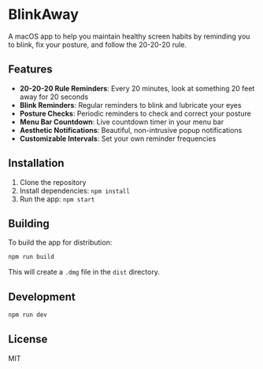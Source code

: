 # BlinkAway

A macOS app to help you maintain healthy screen habits by reminding you to blink, fix your posture, and follow the 20-20-20 rule.

## Features

- **20-20-20 Rule Reminders**: Every 20 minutes, look at something 20 feet away for 20 seconds
- **Blink Reminders**: Regular reminders to blink and lubricate your eyes
- **Posture Checks**: Periodic reminders to check and correct your posture
- **Menu Bar Countdown**: Live countdown timer in your menu bar
- **Aesthetic Notifications**: Beautiful, non-intrusive popup notifications
- **Customizable Intervals**: Set your own reminder frequencies

## Installation

1. Clone the repository
2. Install dependencies: `npm install`
3. Run the app: `npm start`

## Building

To build the app for distribution:

```bash
npm run build
```

This will create a `.dmg` file in the `dist` directory.

## Development

```bash
npm run dev
```

## License

MIT